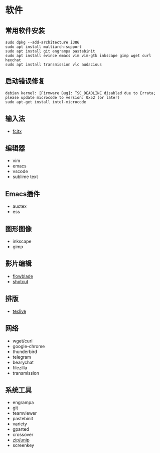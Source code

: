 # 软件

## 常用软件安装

```
sudo dpkg --add-architecture i386
sudo apt install multiarch-support 
sudo apt install git engrampa pastebinit
sudo apt install evince emacs vim vim-gtk inkscape gimp wget curl hexchat
sudo apt install transmission vlc audacious
```

## 启动错误修复 

```
debian kernel: [Firmware Bug]: TSC_DEADLINE disabled due to Errata; please update microcode to version: 0x52 (or later)
sudo apt-get install intel-microcode
```

## 输入法

- [fcitx](fcitx.md)


## 编辑器

- vim
- emacs
- vscode
- sublime text

## Emacs插件

- auctex
- ess

## 图形图像

- inkscape
- gimp

## 影片编辑

- [flowblade](flowblade.md)
- [shotcut](shotcut.md)

## 排版 

- [texlive](texlive.md)

## 网络

- wget/curl
- google-chrome
- thunderbird
- telegram
- bearychat
- filezilla
- transmission

## 系统工具

- engrampa
- git
- teamviewer
- pastebinit
- variety
- gparted
- crossover 
- [zip/unip](zip.md)
- screenkey

